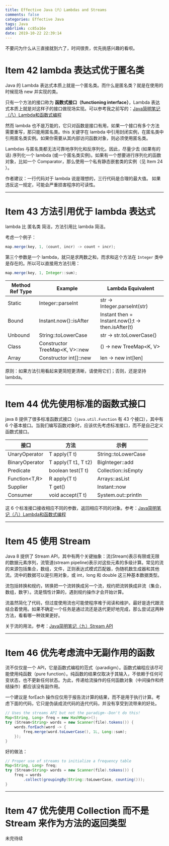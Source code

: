 ```yaml
---
title: Effective Java（六）Lambdas and Streams
comments: false
categories: Effective Java
tags: Java
abbrlink: cc85a16e
date: 2019-10-22 22:39:14
---
```


不要问为什么从三直接就到六了，时间很贵，优先挑感兴趣的看呗。

# Item 42 lambda 表达式优于匿名类

Java 的 Lambda 表达式本质上就是一个匿名类。而什么是匿名类？就是在使用的时候现场 new 并实现的类。

只有一个方法的接口称为 **函数式接口（functioning interface）**，Lambda 表达式本质上就是对这样子的接口做现场实现。可以参考我之前写的：[Java简明笔记（八）Lambda和函数式编程](../post/68278ec8.html)

然而 lambda 也不是万能的，它只对函数是接口有用，如果一个接口有多个方法需要重写，那只能用匿名类。this 关键字在 lambda 中引用封闭实例，在匿名类中引用匿名类实例。如果你需要从其内部访问函数对象，则必须使用匿名类。

Lambdas 与匿名类都无法可靠地序列化和反序列化。因此，尽量少去 (如果有的话) 序列化一个 lambda (或一个匿名类实例)。如果有一个想要进行序列化的函数对象，比如一个 Comparator，那么使用一个私有静态嵌套类的实例（见 Item 24 ）。

作者建议：一行代码对于 lambda 说是理想的，三行代码是合理的最大值。 如果违反这一规定，可能会严重损害程序的可读性。

<!-- more -->

---

# Item 43 方法引用优于 lambda 表达式

lambda 比 匿名类 简洁，方法引用比 lambda 简洁。

考虑一个例子：

```java
map.merge(key, 1, (count, incr) -> count + incr);
```

第三个参数是一个 lambda，就只是求两数之和，而求和这个方法在 `Integer` 类中是存在的。所以可以直接用方法引用：

```java
map.merge(key, 1, Integer::sum);
```

Method Ref Type |	Example | Lambda Equivalent
---|---|---
Static  |	Integer::parseInt	              | str -> Integer.parseInt(str)
Bound   |	Instant.now()::isAfter         	| Instant then = Instant.now();t -> then.isAfter(t)
Unbound	| String::toLowerCase             |	str -> str.toLowerCase()
Class   | Constructor	TreeMap<K, V>::new	| () -> new TreeMap<K, V>
Array   | Constructor	int[]::new          |	len -> new int[len]

原则：如果方法引用看起来更简短更清晰，请使用它们；否则，还是坚持 lambda。

---

# Item 44 优先使用标准的函数式接口

java 8 提供了很多标准函数式接口（`java.util.Function` 有 43 个接口），其中有 6 个基本接口。当我们编写函数对象时，应该优先考虑标准接口，而不是自己定义函数式接口。

接口|	方法|	示例
---|---|---
UnaryOperator<T> |	T apply(T t)|	String::toLowerCase
BinaryOperator<T> |	T apply(T t1, T t2)|	BigInteger::add
Predicate<T>|	boolean test(T t)|	Collection::isEmpty
Function<T,R>	|R apply(T t)	|Arrays::asList
Supplier<T>|	T get()	|Instant::now
Consumer<T>|	void accept(T t)|	System.out::println

这 6 个标准接口接收相应不同的参数，返回相应不同的对象。参考：[Java简明笔记（八）Lambda和函数式编程](../post/68278ec8.html)

---

# Item 45 使用 Stream

Java 8 提供了 Stream API，其中有两个关键抽象：流(Stream)表示有限或无限的数据元素序列，流管道(stream pipeline)表示对这些元素的多级计算。常见的流的来源包括集合，数组，文件，正则表达式模式匹配器，伪随机数生成器和其他流。流中的数据可以是引用对象，或 int，long 和 double 这三种基本数据类型。

流包括转换和规约，转换把一个流转换成另一个流，规约把流转换成非流（集合，数组，数字）。流是惰性计算的，遇到规约操作才会开始计算。

流虽然简化了代码，但过度使用流也可能使程序难于阅读和维护。最好是迭代跟流结合着使用。如果不确定一个任务是通过流还是迭代更好地完成，那么尝试这两种方法，看看哪一种效果更好。

关于流的用法，参考：[Java简明笔记（九）Stream API](../post/372345f.html)

---

# Item 46 优先考虑流中无副作用的函数

流不仅仅是一个 API，它是函数式编程的范式（paradigm）。函数式编程应该尽可能使用纯函数（pure function）。纯函数的结果仅取决于其输入，不依赖于任何可变状态，也不更新任何状态。为此，传递给流操作的任何函数对象（中间操作和终结操作）都应该没有副作用。

一个建议是 forEach 操作应仅用于报告流计算的结果，而不是用于执行计算。考虑下面的代码，它只是伪装成流代码的迭代代码，并没有享受到流带来的好处。

```java
// Uses the streams API but not the paradigm--Don't do this!
Map<String, Long> freq = new HashMap<>();
try (Stream<String> words = new Scanner(file).tokens()) {
    words.forEach(word -> {
        freq.merge(word.toLowerCase(), 1L, Long::sum);
    });
}
```

好的做法：

```java
// Proper use of streams to initialize a frequency table
Map<String, Long> freq;
try (Stream<String> words = new Scanner(file).tokens()) {
    freq = words
        .collect(groupingBy(String::toLowerCase, counting()));
}
```


---

# Item 47 优先使用 Collection 而不是 Stream 来作为方法的返回类型

未完待续
